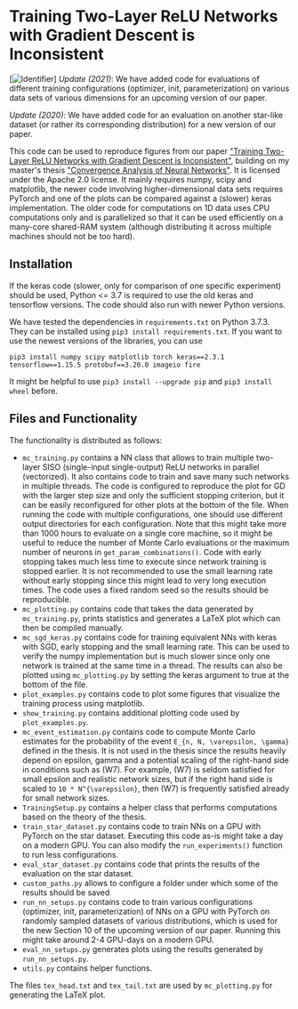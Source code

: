 # Training Two-Layer ReLU Networks with Gradient Descent is Inconsistent
[![Identifier]( https://img.shields.io/badge/doi-10.18419%2Fdarus--2978-d45815.svg)]
*Update (2021)*: We have added code for evaluations of different training configurations (optimizer, init, parameterization) on various data sets of various dimensions for an upcoming version of our paper.

*Update (2020)*: We have added code for an evaluation on another star-like dataset (or rather its corresponding distribution) for a new version of our paper.

This code can be used to reproduce figures from our paper ["Training Two-Layer ReLU Networks with Gradient Descent is Inconsistent"](https://arxiv.org/abs/2002.04861), building on my master's thesis ["Convergence Analysis of Neural Networks"](https://elib.uni-stuttgart.de/handle/11682/10729?locale=en). It is licensed under the Apache 2.0 license.
It mainly requires numpy, scipy and matplotlib, the newer code involving higher-dimensional data sets requires PyTorch and one of the plots can be compared against a (slower) keras implementation. The older code for computations on 1D data uses CPU computations only and is parallelized so that it can be used efficiently on a many-core shared-RAM system (although distributing it across multiple machines should not be too hard).

## Installation

If the keras code (slower, only for comparison of one specific experiment) should be used, Python <= 3.7 is required to use the old keras and tensorflow versions. The code should also run with newer Python versions.

We have tested the dependencies in `requirements.txt` on Python 3.7.3. They can be installed using `pip3 install requirements.txt`. If you want to use the newest versions of the libraries, you can use
```
pip3 install numpy scipy matplotlib torch keras==2.3.1 tensorflow==1.15.5 protobuf==3.20.0 imageio fire
```
It might be helpful to use `pip3 install --upgrade pip` and `pip3 install wheel` before.

## Files and Functionality

The functionality is distributed as follows:
- `mc_training.py` contains a NN class that allows to train multiple two-layer SISO (single-input single-output) ReLU networks in parallel (vectorized). It also contains code to train and save many such networks in multiple threads. The code is configured to reproduce the plot for GD with the larger step size and only the sufficient stopping criterion, but it can be easily reconfigured for other plots at the bottom of the file. When running the code with multiple configurations, one should use different output directories for each configuration. Note that this might take more than 1000 hours to evaluate on a single core machine, so it might be useful to reduce the number of Monte Carlo evaluations or the maximum number of neurons in `get_param_combinations()`. Code with early stopping takes much less time to execute since network training is stopped earlier. It is not recommended to use the small learning rate without early stopping since this might lead to very long execution times. The code uses a fixed random seed so the results should be reproducible.
- `mc_plotting.py` contains code that takes the data generated by `mc_training.py`, prints statistics and generates a LaTeX plot which can then be compiled manually.
- `mc_sgd_keras.py` contains code for training equivalent NNs with keras with SGD, early stopping and the small learning rate. This can be used to verify the numpy implementation but is much slower since only one network is trained at the same time in a thread. The results can also be plotted using `mc_plotting.py` by setting the keras argument to true at the bottom of the file.
- `plot_examples.py` contains code to plot some figures that visualize the training process using matplotlib.
- `show_training.py` contains additional plotting code used by `plot_examples.py`.
- `mc_event_estimation.py` contains code to compute Monte Carlo estimates for the probability of the event `E_{n, N, \varepsilon, \gamma}` defined in the thesis. It is not used in the thesis since the results heavily depend on epsilon, gamma and a potential scaling of the right-hand side in conditions such as (W7). For example, (W7) is seldom satisfied for small epsilon and realistic network sizes, but if the right hand side is scaled to `10 * N^{\varepsilon}`, then (W7) is frequently satisfied already for small network sizes.
- `TrainingSetup.py` contains a helper class that performs computations based on the theory of the thesis.
- `train_star_dataset.py` contains code to train NNs on a GPU with PyTorch on the star dataset. Executing this code as-is might take a day on a modern GPU. You can also modify the `run_experiments()` function to run less configurations.
- `eval_star_dataset.py` contains code that prints the results of the evaluation on the star dataset.
- `custom_paths.py` allows to configure a folder under which some of the results should be saved
- `run_nn_setups.py` contains code to train various configurations (optimizer, init, parameterization) of NNs on a GPU with PyTorch on randomly sampled datasets of various distributions, which is used for the new Section 10 of the upcoming version of our paper. Running this might take around 2-4 GPU-days on a modern GPU.
- `eval_nn_setups.py` generates plots using the results generated by `run_nn_setups.py`.
- `utils.py` contains helper functions.

The files `tex_head.txt` and `tex_tail.txt` are used by `mc_plotting.py` for generating the LaTeX plot. 
